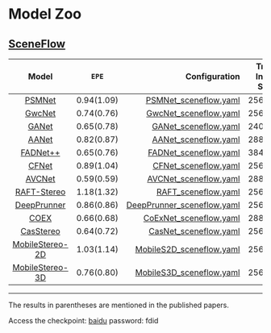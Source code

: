 # Model Zoo

## [SceneFlow](https://lmb.informatik.uni-freiburg.de/resources/datasets/SceneFlowDatasets.en.html)

|   Model   | `EPE`    |  Configuration |  Train Input Size  |
|:---------:|:----------:|-------------:|:------------:|
|[PSMNet](https://arxiv.org/abs/1803.08669) |     0.94(1.09)     |[PSMNet_sceneflow.yaml](../configs/psmnet/PSMNet_sceneflow.yaml) |   256x512    | 
| [GwcNet](https://arxiv.org/pdf/1903.04025) |     0.74(0.76)      |[GwcNet_sceneflow.yaml](../configs/gwcnet/GwcNet_sceneflow.yaml) |   256x512    |
|[GANet](https://arxiv.org/pdf/1904.06587)    |     0.65(0.78)      |[GANet_sceneflow.yaml](../configs/gwcnet/GANet_sceneflow.yaml) |   240x528    |
| [AANet](https://arxiv.org/abs/2004.09548)     |     0.82(0.87)      | [AANet_sceneflow.yaml](../configs/aanet/AANet_sceneflow.yaml) |   288x576    |
| [FADNet++](https://arxiv.org/abs/2110.02582)|     0.65(0.76)      |  [FADNet_sceneflow.yaml](../configs/fadnet/FADNet_sceneflow.yaml) |   384x768    |
| [CFNet](https://arxiv.org/abs/2104.04314) |     0.89(1.04)      | [CFNet_sceneflow.yaml](../configs/cfnet/CFNet_sceneflow_part2.yaml) |   256x512    |
| [AVCNet](https://arxiv.org/abs/2203.02146) |     0.59(0.59)      | [AVCNet_sceneflow.yaml](../configs/avcnet/AVCNet_sceneflow.yaml) |   288x576    |
|[RAFT-Stereo](https://arxiv.org/abs/2109.07547)|     1.18(1.32)      |[RAFT_sceneflow.yaml](../configs/raft/RAFT_sceneflow.yaml) |   256x512   |
|[DeepPrunner](https://arxiv.org/abs/1909.05845) |     0.86(0.86)      |  [DeepPrunner_sceneflow.yaml](../configs/deeprunner/DeepPrunner_sceneflow.yaml) |   256x512   |
| [COEX](https://arxiv.org/abs/2108.05773) |     0.66(0.68)      |[CoExNet_sceneflow.yaml](../configs/coex/CoExNet_sceneflow.yaml) |   288x576   |
|[CasStereo](https://arxiv.org/abs/1912.06378)|     0.64(0.72)      |[CasNet_sceneflow.yaml](../configs/coex/CasNet_sceneflow.yaml) |   256x512   |
|[MobileStereo-2D](https://arxiv.org/abs/2108.09770) |     1.03(1.14)      |[MobileS2D_sceneflow.yaml](../configs/coex/MobileS2D_sceneflow.yaml) |   256x512   |
| [MobileStereo-3D](https://arxiv.org/abs/2108.09770)|     0.76(0.80)      | [MobileS3D_sceneflow.yaml](../configs/coex/MobileS3D_sceneflow.yaml) |   256x512   |


------------------------------------------

The results in parentheses are mentioned in the published papers.

 Access the checkpoint: [baidu](https://pan.baidu.com/s/1Sx6cZ7gYWTjY0PiFSJe6WA) password: fdid
